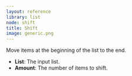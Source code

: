 ```yaml
---
layout: reference
library: list
node: shift
title: Shift
image: generic.png
---
```

Move items at the beginning of the list to the end.

* **List**: The input list.
* **Amount**: The number of items to shift.
